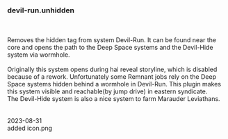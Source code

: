 ### devil-run.unhidden
<br>
<br>
Removes the hidden tag from system Devil-Run. It can be found near the core and opens the path to the Deep Space systems and the Devil-Hide system via wormhole.<br>
<br>
Originally this system opens during hai reveal storyline, which is disabled because of a rework. Unfortunately some Remnant jobs rely on the Deep Space systems hidden behind a wormhole in Devil-Run. This plugin makes this system visible and reachable(by jump drive) in eastern syndicate.<br>
The Devil-Hide system is also a nice system to farm Marauder Leviathans.<br>
<br>
<br>
2023-08-31<br>
added icon.png<br>
